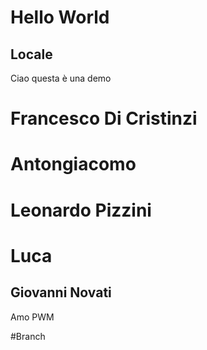 # Hello World
## Locale
Ciao questa è una demo
#  Francesco Di Cristinzi

# Antongiacomo
# Leonardo Pizzini
# Luca
## Giovanni Novati

Amo PWM

#Branch
